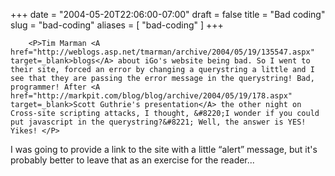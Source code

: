 +++
date = "2004-05-20T22:06:00-07:00"
draft = false
title = "Bad coding"
slug = "bad-coding"
aliases = [
	"bad-coding"
]
+++

        <P>Tim Marman <A href="http://weblogs.asp.net/tmarman/archive/2004/05/19/135547.aspx" target=_blank>blogs</A> about iGo's website being bad. So I went to their site, forced an error by changing a querystring a little and I see that they are passing the error message in the querystring! Bad, programmer! After <A href="http://markpit.com/blog/blog/archive/2004/05/19/178.aspx" target=_blank>Scott Guthrie's presentation</A> the other night on Cross-site scripting attacks, I thought, &#8220;I wonder if you could put javascript in the querystring?&#8221; Well, the answer is YES! Yikes! </P>
<P>I was going to provide a link to the site with a little &#8220;alert&#8221; message, but it's probably better to leave that as an exercise for the reader...</P>
      